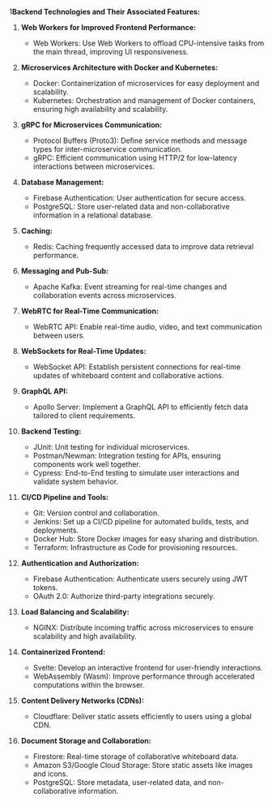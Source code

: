 1**Backend Technologies and Their Associated Features:**

1. **Web Workers for Improved Frontend Performance:**

   - Web Workers: Use Web Workers to offload CPU-intensive tasks from the main thread, improving UI responsiveness.

2. **Microservices Architecture with Docker and Kubernetes:**

   - Docker: Containerization of microservices for easy deployment and scalability.
   - Kubernetes: Orchestration and management of Docker containers, ensuring high availability and scalability.

3. **gRPC for Microservices Communication:**

   - Protocol Buffers (Proto3): Define service methods and message types for inter-microservice communication.
   - gRPC: Efficient communication using HTTP/2 for low-latency interactions between microservices.

4. **Database Management:**

   - Firebase Authentication: User authentication for secure access.
   - PostgreSQL: Store user-related data and non-collaborative information in a relational database.

5. **Caching:**

   - Redis: Caching frequently accessed data to improve data retrieval performance.

6. **Messaging and Pub-Sub:**

   - Apache Kafka: Event streaming for real-time changes and collaboration events across microservices.

7. **WebRTC for Real-Time Communication:**

   - WebRTC API: Enable real-time audio, video, and text communication between users.

8. **WebSockets for Real-Time Updates:**

   - WebSocket API: Establish persistent connections for real-time updates of whiteboard content and collaborative actions.

9. **GraphQL API:**

   - Apollo Server: Implement a GraphQL API to efficiently fetch data tailored to client requirements.

10. **Backend Testing:**

    - JUnit: Unit testing for individual microservices.
    - Postman/Newman: Integration testing for APIs, ensuring components work well together.
    - Cypress: End-to-End testing to simulate user interactions and validate system behavior.

11. **CI/CD Pipeline and Tools:**

    - Git: Version control and collaboration.
    - Jenkins: Set up a CI/CD pipeline for automated builds, tests, and deployments.
    - Docker Hub: Store Docker images for easy sharing and distribution.
    - Terraform: Infrastructure as Code for provisioning resources.

12. **Authentication and Authorization:**

    - Firebase Authentication: Authenticate users securely using JWT tokens.
    - OAuth 2.0: Authorize third-party integrations securely.

13. **Load Balancing and Scalability:**

    - NGINX: Distribute incoming traffic across microservices to ensure scalability and high availability.

14. **Containerized Frontend:**

    - Svelte: Develop an interactive frontend for user-friendly interactions.
    - WebAssembly (Wasm): Improve performance through accelerated computations within the browser.

15. **Content Delivery Networks (CDNs):**

    - Cloudflare: Deliver static assets efficiently to users using a global CDN.

16. **Document Storage and Collaboration:**
    - Firestore: Real-time storage of collaborative whiteboard data.
    - Amazon S3/Google Cloud Storage: Store static assets like images and icons.
    - PostgreSQL: Store metadata, user-related data, and non-collaborative information.
